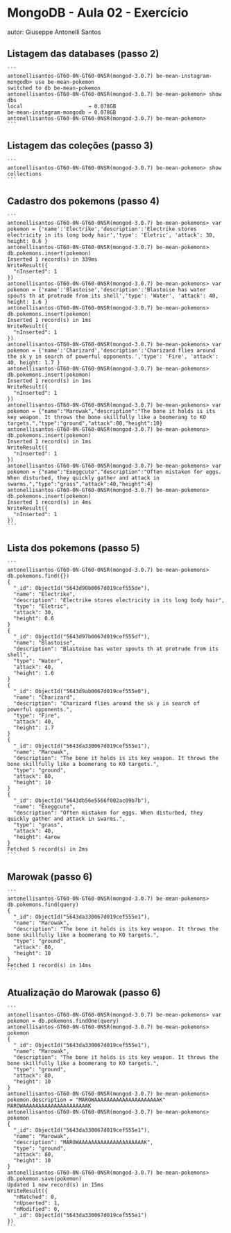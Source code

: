 # MongoDB - Aula 02 - Exercício
autor: Giuseppe Antonelli Santos

## Listagem das databases (passo 2)
    ```
    antonellisantos-GT60-0N-GT60-0NSR(mongod-3.0.7) be-mean-instagram-mongodb> use be-mean-pokemon
    switched to db be-mean-pokemon
    antonellisantos-GT60-0N-GT60-0NSR(mongod-3.0.7) be-mean-pokemon> show dbs
    local                     → 0.078GB
    be-mean-instagram-mongodb → 0.078GB
    antonellisantos-GT60-0N-GT60-0NSR(mongod-3.0.7) be-mean-pokemon>
    ```

## Listagem das coleções (passo 3)
    ```
    antonellisantos-GT60-0N-GT60-0NSR(mongod-3.0.7) be-mean-pokemon> show collections
    ```

## Cadastro dos pokemons (passo 4)
    ```
    antonellisantos-GT60-0N-GT60-0NSR(mongod-3.0.7) be-mean-pokemons> var pokemon = {'name':'Electrike','description':'Electrike stores electricity in its long body hair','type': 'Eletric', 'attack': 30, height: 0.6 }
    antonellisantos-GT60-0N-GT60-0NSR(mongod-3.0.7) be-mean-pokemons> db.pokemons.insert(pokemon)
    Inserted 1 record(s) in 339ms
    WriteResult({
      "nInserted": 1
    })
    antonellisantos-GT60-0N-GT60-0NSR(mongod-3.0.7) be-mean-pokemons> var pokemon = {'name':'Blastoise','description':'Blastoise has water spouts th at protrude from its shell','type': 'Water', 'attack': 40, height: 1.6 } 
    antonellisantos-GT60-0N-GT60-0NSR(mongod-3.0.7) be-mean-pokemons> db.pokemons.insert(pokemon)
    Inserted 1 record(s) in 1ms
    WriteResult({
      "nInserted": 1
    })
    antonellisantos-GT60-0N-GT60-0NSR(mongod-3.0.7) be-mean-pokemons> var pokemon = {'name':'Charizard','description':'Charizard flies around the sk y in search of powerful opponents.','type': 'Fire', 'attack': 40, height: 1.7 }
    antonellisantos-GT60-0N-GT60-0NSR(mongod-3.0.7) be-mean-pokemons> db.pokemons.insert(pokemon)
    Inserted 1 record(s) in 1ms
    WriteResult({
      "nInserted": 1
    })
    antonellisantos-GT60-0N-GT60-0NSR(mongod-3.0.7) be-mean-pokemons> var pokemon = {"name":"Marowak","description":"The bone it holds is its key weapon. It throws the bone skillfully like a boomerang to KO targets.","type":"ground","attack":80,"height":10} 
    antonellisantos-GT60-0N-GT60-0NSR(mongod-3.0.7) be-mean-pokemons> db.pokemons.insert(pokemon)
    Inserted 1 record(s) in 1ms
    WriteResult({
      "nInserted": 1
    })
    antonellisantos-GT60-0N-GT60-0NSR(mongod-3.0.7) be-mean-pokemons> var pokemon = {"name":"Exeggcute","description":"Often mistaken for eggs. When disturbed, they quickly gather and attack in swarms.","type":"grass","attack":40,"height":4} 
    antonellisantos-GT60-0N-GT60-0NSR(mongod-3.0.7) be-mean-pokemons> db.pokemons.insert(pokemon)
    Inserted 1 record(s) in 4ms
    WriteResult({
      "nInserted": 1
    })
    ´´´

## Lista dos pokemons (passo 5)
    ```
    antonellisantos-GT60-0N-GT60-0NSR(mongod-3.0.7) be-mean-pokemons> db.pokemons.find({})
    {
      "_id": ObjectId("5643d90b0067d019cef555de"),
      "name": "Electrike",
      "description": "Electrike stores electricity in its long body hair",
      "type": "Eletric",
      "attack": 30,
      "height": 0.6
    }
    {
      "_id": ObjectId("5643d97b0067d019cef555df"),
      "name": "Blastoise",
      "description": "Blastoise has water spouts th at protrude from its shell",
      "type": "Water",
      "attack": 40,
      "height": 1.6
    }
    {
      "_id": ObjectId("5643d9ab0067d019cef555e0"),
      "name": "Charizard",
      "description": "Charizard flies around the sk y in search of powerful opponents.",
      "type": "Fire",
      "attack": 40,
      "height": 1.7
    }
    {
      "_id": ObjectId("5643da330067d019cef555e1"),
      "name": "Marowak",
      "description": "The bone it holds is its key weapon. It throws the bone skillfully like a boomerang to KO targets.",
      "type": "ground",
      "attack": 80,
      "height": 10
    }
    {
      "_id": ObjectId("5643db56e5566f002ac09b7b"),
      "name": "Exeggcute",
      "description": "Often mistaken for eggs. When disturbed, they quickly gather and attack in swarms.",
      "type": "grass",
      "attack": 40,
      "height": 4arow
    }
    Fetched 5 record(s) in 2ms
    ```

## Marowak (passo 6)
    ```
    antonellisantos-GT60-0N-GT60-0NSR(mongod-3.0.7) be-mean-pokemons> db.pokemons.find(query)
    {
      "_id": ObjectId("5643da330067d019cef555e1"),
      "name": "Marowak",
      "description": "The bone it holds is its key weapon. It throws the bone skillfully like a boomerang to KO targets.",
      "type": "ground",
      "attack": 80,
      "height": 10
    }
    Fetched 1 record(s) in 14ms
    ```

## Atualização do Marowak (passo 6)
    ```
    antonellisantos-GT60-0N-GT60-0NSR(mongod-3.0.7) be-mean-pokemons> var pokemon = db.pokemons.findOne(query)
    antonellisantos-GT60-0N-GT60-0NSR(mongod-3.0.7) be-mean-pokemons> pokemon
    {
      "_id": ObjectId("5643da330067d019cef555e1"),
      "name": "Marowak",
      "description": "The bone it holds is its key weapon. It throws the bone skillfully like a boomerang to KO targets.",
      "type": "ground",
      "attack": 80,
      "height": 10
    }
    antonellisantos-GT60-0N-GT60-0NSR(mongod-3.0.7) be-mean-pokemons> pokemon.description = "MAROWAAAAAAAAAAAAAAAAAAAAAK"
    MAROWAAAAAAAAAAAAAAAAAAAAAK
    antonellisantos-GT60-0N-GT60-0NSR(mongod-3.0.7) be-mean-pokemons> pokemon
    {
      "_id": ObjectId("5643da330067d019cef555e1"),
      "name": "Marowak",
      "description": "MAROWAAAAAAAAAAAAAAAAAAAAAK",
      "type": "ground",
      "attack": 80,
      "height": 10
    }
    antonellisantos-GT60-0N-GT60-0NSR(mongod-3.0.7) be-mean-pokemons> db.pokemon.save(pokemon)
    Updated 1 new record(s) in 15ms
    WriteResult({
      "nMatched": 0,
      "nUpserted": 1,
      "nModified": 0,
      "_id": ObjectId("5643da330067d019cef555e1")
    })
    ```